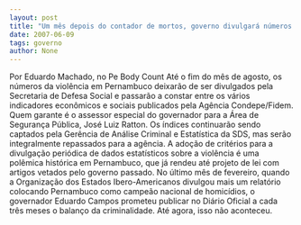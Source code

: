 ```yaml
---
layout: post
title: "Um mês depois do contador de mortos, governo divulgará números da violência pelo  Condepe/Fidem "
date: 2007-06-09
tags: governo
author: None
---
```

Por Eduardo Machado, no Pe Body Count
At&eacute; o fim do m&ecirc;s de agosto, os n&uacute;meros da viol&ecirc;ncia em Pernambuco deixar&atilde;o de ser divulgados pela Secretaria de Defesa Social e passar&atilde;o a constar entre os v&aacute;rios indicadores econ&ocirc;micos e sociais publicados pela Ag&ecirc;ncia Condepe/Fidem. Quem garante &eacute; o assessor especial do governador para a &Aacute;rea de Seguran&ccedil;a P&uacute;blica, Jos&eacute; Luiz Ratton. Os &iacute;ndices continuar&atilde;o sendo captados pela Ger&ecirc;ncia de An&aacute;lise Criminal e Estat&iacute;stica da SDS, mas ser&atilde;o integralmente repassados para a ag&ecirc;ncia.
A ado&ccedil;&atilde;o de crit&eacute;rios para a divulga&ccedil;&atilde;o peri&oacute;dica de dados estat&iacute;sticos sobre a viol&ecirc;ncia &eacute; uma pol&ecirc;mica hist&oacute;rica em Pernambuco, que j&aacute; rendeu at&eacute; projeto de lei com artigos vetados pelo governo passado.
No &uacute;ltimo m&ecirc;s de fevereiro, quando a Organiza&ccedil;&atilde;o dos Estados Ibero-Americanos divulgou mais um relat&oacute;rio colocando Pernambuco como campe&atilde;o nacional de homic&iacute;dios, o governador Eduardo Campos prometeu publicar no Di&aacute;rio Oficial a cada tr&ecirc;s meses o balan&ccedil;o da criminalidade. At&eacute; agora, isso n&atilde;o aconteceu.
 